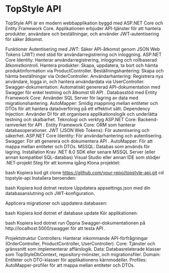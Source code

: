 # TopStyle API
TopStyle API är en modern webbapplikation byggd med ASP.NET Core och Entity Framework Core. Applikationen erbjuder API-tjänster för att hantera produkter, användare och beställningar, och använder JWT-autentisering för säker åtkomst.

Funktioner
Autentisering med JWT: Säker API-åtkomst genom JSON Web Tokens (JWT) med stöd för användarregistrering och inloggning.
ASP.NET Core Identity: Hanterar användarregistrering, inloggning och rollbaserad åtkomstkontroll.
Hantera produkter: Skapa, uppdatera, ta bort och hämta produktinformation via ProductController.
Beställningshantering: Skapa och hämta beställningar via OrderController.
Användarhantering: Registrera nya användare, logga in, och hantera användardata via UserController.
Swagger-dokumentation: Automatiskt genererad API-dokumentation med Swagger för enkel testning och åtkomst till API
.
Databasstöd med Entity Framework Core: Använder SQL Server för lagring av data med migrationshantering.
AutoMapper: Smidig mappning mellan entiteter och DTOs för att hantera dataöverföring på ett effektivt sätt.
Dependency Injection: Använder DI för att organisera applikationslogik och underlätta testning och skalbarhet.
Teknologi och verktyg
ASP.NET Core: Backend-ramverket för API
.
Entity Framework Core: ORM som hanterar databasoperationer.
JWT (JSON Web Tokens): För autentisering och säkerhet.
ASP.NET Core Identity: För användarhantering och autentisering.
Swagger: För att generera och dokumentera API
.
AutoMapper: För att mappa mellan entiteter och DTOs.
MSSQL: Databas som används för lagring.
Installation
Krav
.NET 8.0 SDK eller senare
MSSQL Server (eller annan kompatibel SQL-databas)
Visual Studio eller annan IDE som stödjer .NET-projekt
Steg för att komma igång
Klona projektet:

bash
Kopiera kod
git clone https://github.com/your-repo/topstyle-api.git
cd topstyle-api
Installera beroenden:

bash
Kopiera kod
dotnet restore
Uppdatera appsettings.json med din databasanslutning och JWT-konfiguration.

Applicera migrationer och uppdatera databasen:

bash
Kopiera kod
dotnet ef database update
Kör applikationen:

bash
Kopiera kod
dotnet run
Öppna Swagger-dokumentationen på http://localhost:5000/swagger för att testa API
.

Projektstruktur
Controllers: Hanterar inkommande API-förfrågningar (OrderController, ProductController, UserController).
Core: Tjänster och gränssnitt som implementerar affärslogik.
Data: Databasrelaterade klasser som TopStyleDbContext, repository-mönster, och migrationsfiler.
Domain: Entiteter och DTO-klasser för applikationens kärnmodeller.
Profiles: AutoMapper-profiler för att mappa mellan entiteter och DTOs.
